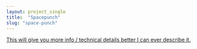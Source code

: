 ```yaml
---
layout: project_single
title:  "Spacepunch"
slug: "space-punch"
---
```

[This will give you more info / technical details better I can ever describe it.](https://github.com/spacepunch13/fpstation)
